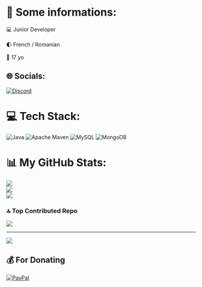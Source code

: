# 💫 Some informations:
💻 Junior Developer<br><br>🌓 French / Romanian<br><br>🍼 17 yo


## 🌐 Socials:
[![Discord](https://img.shields.io/badge/Discord-%237289DA.svg?logo=discord&logoColor=white)](https://discord.gg/https://discord.gg/EAcVH8bYe5) 

# 💻 Tech Stack:
![Java](https://img.shields.io/badge/java-%23ED8B00.svg?style=for-the-badge&logo=openjdk&logoColor=white) ![Apache Maven](https://img.shields.io/badge/Apache%20Maven-C71A36?style=for-the-badge&logo=Apache%20Maven&logoColor=white) ![MySQL](https://img.shields.io/badge/mysql-%2300000f.svg?style=for-the-badge&logo=mysql&logoColor=white) ![MongoDB](https://img.shields.io/badge/MongoDB-%234ea94b.svg?style=for-the-badge&logo=mongodb&logoColor=white)
# 📊 My GitHub Stats:
![](https://github-readme-stats.vercel.app/api?username=SkayiZen&theme=dark&hide_border=false&include_all_commits=true&count_private=false)<br/>
![](https://github-readme-streak-stats.herokuapp.com/?user=SkayiZen&theme=dark&hide_border=false)<br/>
![](https://github-readme-stats.vercel.app/api/top-langs/?username=SkayiZen&theme=dark&hide_border=false&include_all_commits=true&count_private=false&layout=compact)

### 🔝 Top Contributed Repo
![](https://github-contributor-stats.vercel.app/api?username=SkayiZen&limit=5&theme=monokai&combine_all_yearly_contributions=true)

---
[![](https://visitcount.itsvg.in/api?id=SkayiZen&icon=1&color=0)](https://visitcount.itsvg.in)

  ## 💰 For Donating
  [![PayPal](https://img.shields.io/badge/PayPal-00457C?style=for-the-badge&logo=paypal&logoColor=white)](https://paypal.me/SkayiZen) 

  
<!-- Proudly created with GPRM ( https://gprm.itsvg.in ) -->
